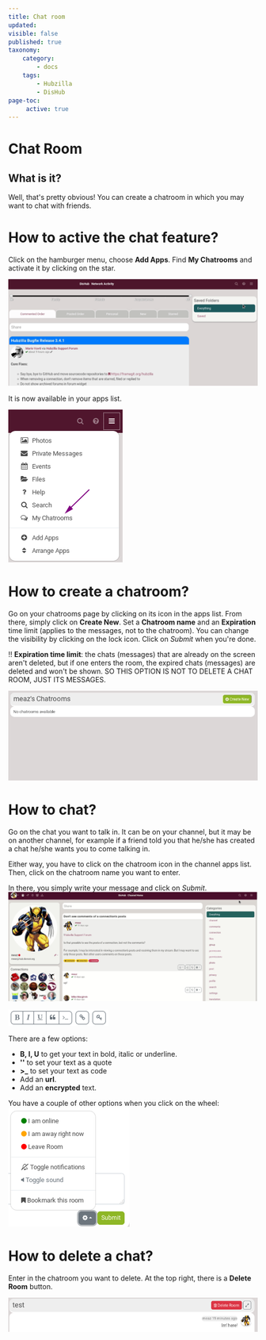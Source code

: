 ```yaml
---
title: Chat room
updated:
visible: false
published: true
taxonomy:
    category:
        - docs
    tags:
        - Hubzilla
        - DisHub
page-toc:
     active: true
---
```


# Chat Room

## What is it?
Well, that's pretty obvious! You can create a chatroom in which you may want to chat with friends.

# How to active the chat feature?
Click on the hamburger menu, choose **Add Apps**. Find **My Chatrooms** and activate it by clicking on the star.

![Chat_activate](en/Chat_activate.gif)

It is now available in your apps list.

![Chat_app](en/Chat_app.png)

# How to create a chatroom?
Go on your chatrooms page by clicking on its icon in the apps list.
From there, simply click on **Create New**. Set a **Chatroom name** and an **Expiration** time limit (applies to the messages, not to the chatroom). You can change the visibility by clicking on the lock icon. Click on *Submit* when you're done.

!! **Expiration time limit**: the chats (messages) that are already on the screen aren't deleted, but if one enters the room, the expired chats (messages) are deleted and won't be shown. SO THIS OPTION IS NOT TO DELETE A CHAT ROOM, JUST ITS MESSAGES.


![Chat_create](en/Chat_create.gif)

# How to chat?
Go on the chat you want to talk in. It can be on your channel, but it may be on another channel, for example if a friend told you that he/she has created a chat he/she wants you to come talking in.

Either way, you have to click on the chatroom icon in the channel apps list. Then, click on the chatroom name you want to enter.

In there, you simply write your message and click on *Submit*.
![Chat_enter](en/Chat_enter.gif)

![Chat_icons](en/Chat_icons.png)

There are a few options:
- **B, I, U** to get your text in bold, italic or underline.
- **''** to set your text as a quote
- **>_** to set your text as code
- Add an **url**.
- Add an **encrypted** text.

You have a couple of other options when you click on the wheel:
![Chat_icons](en/Chat_icons2.png)

# How to delete a chat?
Enter in the chatroom you want to delete. At the top right, there is a **Delete Room** button.

![Chat_delete](en/Chat_delete.png)
